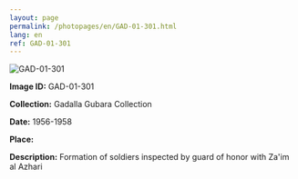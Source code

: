 ```yaml
---
layout: page
permalink: /photopages/en/GAD-01-301.html
lang: en
ref: GAD-01-301
---
```


![GAD-01-301](/smallimages/GAD-01-301-600.jpg)

**Image ID:** GAD-01-301

**Collection:** Gadalla Gubara Collection

**Date:** 1956-1958

**Place:**

**Description:** Formation of soldiers inspected by guard of honor with Za'im al Azhari
